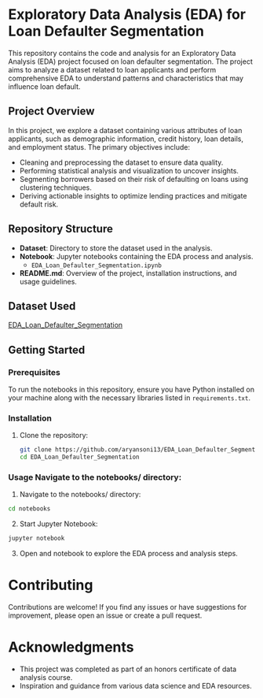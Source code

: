 # Exploratory Data Analysis (EDA) for Loan Defaulter Segmentation

This repository contains the code and analysis for an Exploratory Data Analysis (EDA) project focused on loan defaulter segmentation. The project aims to analyze a dataset related to loan applicants and perform comprehensive EDA to understand patterns and characteristics that may influence loan default.

## Project Overview

In this project, we explore a dataset containing various attributes of loan applicants, such as demographic information, credit history, loan details, and employment status. The primary objectives include:

- Cleaning and preprocessing the dataset to ensure data quality.
- Performing statistical analysis and visualization to uncover insights.
- Segmenting borrowers based on their risk of defaulting on loans using clustering techniques.
- Deriving actionable insights to optimize lending practices and mitigate default risk.

## Repository Structure

- **Dataset**: Directory to store the dataset used in the analysis.
- **Notebook**: Jupyter notebooks containing the EDA process and analysis.
  - `EDA_Loan_Defaulter_Segmentation.ipynb`
- **README.md**: Overview of the project, installation instructions, and usage guidelines.


## Dataset Used

[EDA_Loan_Defaulter_Segmentation](https://drive.google.com/drive/folders/11YNYGl884rMQIy0ryuhQ9hs0lCObYVu2?usp=drive_link)


## Getting Started

### Prerequisites

To run the notebooks in this repository, ensure you have Python installed on your machine along with the necessary libraries listed in `requirements.txt`.

### Installation

1. Clone the repository:

   ```bash
   git clone https://github.com/aryansoni13/EDA_Loan_Defaulter_Segmentation.git
   cd EDA_Loan_Defaulter_Segmentation
   ```
   
### Usage Navigate to the notebooks/ directory:

1. Navigate to the notebooks/ directory:

  ```bash
  cd notebooks
  ```

2. Start Jupyter Notebook:
  ```bash
  jupyter notebook
  ```

3. Open and notebook to explore the EDA process and analysis steps.


# Contributing
Contributions are welcome! If you find any issues or have suggestions for improvement, please open an issue or create a pull request.

# Acknowledgments
- This project was completed as part of an honors certificate of data analysis course.
- Inspiration and guidance from various data science and EDA resources.
